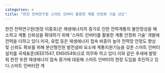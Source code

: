 ```yaml
---
categories: e
title: "한전 전력연구원 스마트 인버터 활용한 계통 안정화 기술 선도"
---
```

한전 전력연구원(원장 이중호)은 재생에너지의 증가로 인한 전력계통의 불안정성을 해소하고 계통 신뢰성을 확대하기 위해 ‘스마트 인버터를 활용한 계통 안정화 기술’ 개발에 전력을 다하고 있다.미국, 유럽 등은 재생에너지 접속 비중이 높아 전력망 안정도 향상 및 신뢰도 확보를 위해 분산형전원 발전설비 요소에 계통지원기능을 갖춘 스마트 인버터 설치를 국제표준(IEEE1547, EN50549)으로 의무화 하고 있다.이와 같은 추세에 발맞춰 한전 또한 재생에너지 접속 증가에 대응해 스마트 인버터의 현장 도입을 추진하고 있다.스마트 인버터란 계
